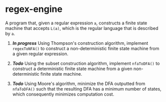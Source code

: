 # regex-engine

A program that, given a regular expression `a`, constructs a finite state machine that accepts `L(a)`, which is the regular language that is described by `a`.

1. **_In progress_** Using Thompson's construction algorithm, implement `regexToNFA()` to construct a non-deterministic finite state machine from a given regular expression.

2. **_Todo_** Using the subset construction algorithm, implement `nfaToDFA()` to construct a deterministic finite state machine from a given non-deterministic finite state machine.

3. **_Todo_** Using Moore's algorithm, minimize the DFA outputted from `nfaToDFA()` such that the resulting DFA has a minimum number of states, which consequently minimizes computation cost.